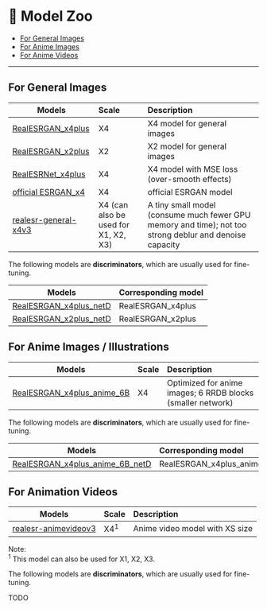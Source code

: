 # :european_castle: Model Zoo

- [For General Images](#for-general-images)
- [For Anime Images](#for-anime-images)
- [For Anime Videos](#for-anime-videos)

---

## For General Images

| Models                                                                                                                          | Scale | Description                                  |
| ------------------------------------------------------------------------------------------------------------------------------- | :---- | :------------------------------------------- |
| [RealESRGAN_x4plus](https://github.com/xinntao/Real-ESRGAN/releases/download/v0.1.0/RealESRGAN_x4plus.pth)                      | X4    | X4 model for general images                  |
| [RealESRGAN_x2plus](https://github.com/xinntao/Real-ESRGAN/releases/download/v0.2.1/RealESRGAN_x2plus.pth)                      | X2    | X2 model for general images                  |
| [RealESRNet_x4plus](https://github.com/xinntao/Real-ESRGAN/releases/download/v0.1.1/RealESRNet_x4plus.pth)                      | X4    | X4 model with MSE loss (over-smooth effects) |
| [official ESRGAN_x4](https://github.com/xinntao/Real-ESRGAN/releases/download/v0.1.1/ESRGAN_SRx4_DF2KOST_official-ff704c30.pth) | X4    | official ESRGAN model                        |
| [realesr-general-x4v3](https://github.com/xinntao/Real-ESRGAN/releases/download/v0.2.5.0/realesr-general-x4v3.pth) | X4 (can also be used for X1, X2, X3) | A tiny small model (consume much fewer GPU memory and time); not too strong deblur and denoise capacity |

The following models are **discriminators**, which are usually used for fine-tuning.

| Models                                                                                                                 | Corresponding model |
| ---------------------------------------------------------------------------------------------------------------------- | :------------------ |
| [RealESRGAN_x4plus_netD](https://github.com/xinntao/Real-ESRGAN/releases/download/v0.2.2.3/RealESRGAN_x4plus_netD.pth) | RealESRGAN_x4plus   |
| [RealESRGAN_x2plus_netD](https://github.com/xinntao/Real-ESRGAN/releases/download/v0.2.2.3/RealESRGAN_x2plus_netD.pth) | RealESRGAN_x2plus   |

## For Anime Images / Illustrations

| Models                                                                                                                         | Scale | Description                                                 |
| ------------------------------------------------------------------------------------------------------------------------------ | :---- | :---------------------------------------------------------- |
| [RealESRGAN_x4plus_anime_6B](https://github.com/xinntao/Real-ESRGAN/releases/download/v0.2.2.4/RealESRGAN_x4plus_anime_6B.pth) | X4    | Optimized for anime images; 6 RRDB blocks (smaller network) |

The following models are **discriminators**, which are usually used for fine-tuning.

| Models                                                                                                                                   | Corresponding model        |
| ---------------------------------------------------------------------------------------------------------------------------------------- | :------------------------- |
| [RealESRGAN_x4plus_anime_6B_netD](https://github.com/xinntao/Real-ESRGAN/releases/download/v0.2.2.4/RealESRGAN_x4plus_anime_6B_netD.pth) | RealESRGAN_x4plus_anime_6B |

## For Animation Videos

| Models                                                                                                                             | Scale | Description                    |
| ---------------------------------------------------------------------------------------------------------------------------------- | :---- | :----------------------------- |
| [realesr-animevideov3](https://github.com/xinntao/Real-ESRGAN/releases/download/v0.2.5.0/realesr-animevideov3.pth) | X4<sup>1</sup>    | Anime video model with XS size |

Note: <br>
<sup>1</sup> This model can also be used for X1, X2, X3.

The following models are **discriminators**, which are usually used for fine-tuning.

TODO
